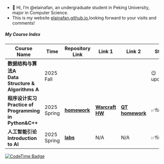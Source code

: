 - 👋 Hi, I’m @elainafan, an undergraduate student in Peking University, major in Computer Science.
- This is my website [elainafan.github.io](https://elainafan.github.io),looking forward to your visits and comments!

##### My Course Index
| Course Name                                                  | Time        | Repository Link                                              | Link 1 | Link 2 | States | 
| ------------------------------------------------------------ | ----------- | ------------------------------------------------------------ | ------------------------------------------------------------ | ------------------------------------------------------------ | --- |
| **数据结构与算法A<br />Data Structure & Algorithms A**                      | 2025 Fall   |                                                                                               |       |       | 😉updating |
| **程序设计实习<br />Practice of Programming in Python&C++**                 | 2025 Spring | **[homework](https://github.com/elainafan/PKU_2025_practice-of-programming-in-cpp_HomeWork)** | **[Warcraft HW](https://github.com/elainafan/PKU_2025_Practice-of-programming-in-cpp_WarCraft)** | **[QT homework](https://github.com/elainafan/notebook_for_PKU_2025_practice-of-programming-in-cpp)** | ✅finished | 
| **人工智能引论<br />Introduction to AI**                        | 2025 Spring | **[labs](https://github.com/elainafan/PKU_2025_Introduction_to_AI)** | N/A | N/A | ✅finished |

[![CodeTime Badge](https://img.shields.io/endpoint?style=social&color=222&url=https%3A%2F%2Fapi.codetime.dev%2Fshield%3Fid%3D32735%26project%3D%26in=0)](https://codetime.dev)

<!---
elainafan/elainafan is a ✨ special ✨ repository because its `README.md` (this file) appears on your GitHub profile.
You can click the Preview link to take a look at your changes.
--->
